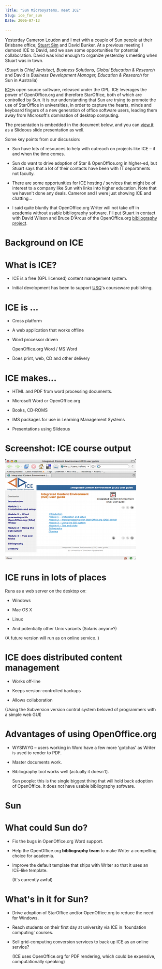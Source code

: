 ```yaml
---
Title: "Sun Microsystems, meet ICE"
Slug: ice_for_sun
Date: 2006-07-13

---
```

<div>

Yesterday Cameron Loudon and I met with a couple of Sun people at their
Brisbane office; [Stuart Sim](http://blogs.sun.com/stuart) and David
Bunker. At a previous meeting I demoed ICE to David, and we saw some
opportunities for potential collaboration. David was kind enough to
organize yesterday's meeting when Stuart was in town.

(Stuart is *Chief Architect, Business Solutions, Global Education &
Research* and David is *Business Development Manager, Education &
Research* for Sun in Australia)

[ICE](http://ice.usq.edu.au/)is open source software, released under the
GPL. ICE leverages the power of OpenOffice.org and therefore StarOffice,
both of which are controlled by Sun. It is our understanding that Sun
are trying to promote the use of StarOffice in universities, in order to
capture the hearts, minds and keyboard fingers of a new generation of
office software users, leading them away from Microsoft's domination of
desktop computing.

The presentation is embedded in the document below, and you can [view
it](http://ptsefton.com/files/ice_for_sun.slide.htm) as a Slideous slide
presentation as well.

Some key points from our discussion:

-   Sun have lots of resources to help with outreach on projects like
    ICE – if and when the time comes.

-   Sun do want to drive adoption of Star & OpenOffice.org in higher-ed,
    but Stuart says that a lot of their contacts have been with IT
    departments not faculty.

-   There are some opportunities for ICE hosting / services that might
    be of interest to a company like Sun with links into higher
    education. Note that we haven't done any deals. Cameron and I were
    just showing ICE and chatting...

-   I said quite bluntly that OpenOffice.org Writer will not take off in
    academia without usable bibliography software. I'll put Stuart in
    contact with David Wilson and Bruce D'Arcus of the OpenOffice.org
    [bibliography
    project](http://wiki.services.openoffice.org/wiki/Bibliographic_Project's_Developer_Page).

# <span id="id2089036"></span>Background on ICE

<div class="slide">

# What is ICE?

-   ICE is a free (GPL licensed) content management system.

-   Initial development has been to support
    [USQ](http://www.usq.edu.au/)'s courseware publishing.

</div>

<div class="slide">

# ICE is ...

-   Cross platform

-   A web application that works offline

-   Word processor driven

    OpenOffice.org Word / MS Word

-   Does print, web, CD and other delivery

</div>

<div class="slide">

# ICE makes...

-   HTML and PDF from word processing documents.

-   Microsoft Word or OpenOffice.org

-   Books, CD-ROMS

-   IMS packages for use in Learning Management Systems

-   Presentations using Slideous

</div>

<div class="slide">

# Screenshot: ICE course output

<span
id="graphics1"></span>![graphics1](/blog/2006/07/13/ice_for_sun/1.png)

</div>

<div class="slide">

# ICE runs in lots of places

Runs as a web server on the desktop on:

-   Windows

-   Mac OS X

-   Linux

-   And potentially other Unix variants (Solaris anyone?)

(A future version will run as on online service. )

</div>

<div class="slide">

# ICE does distributed content management

-   Works off-line

-   Keeps version-controlled backups

-   Allows collaboration

(Using the Subversion version control system beloved of programmers with
a simple web GUI)

</div>

<div class="slide">

# Advantages of using OpenOffice.org

-   WYSIWYG – users working in Word have a few more 'gotchas' as Writer
    is used to render to PDF.

-   Master documents work.

-   Bibliography tool works well (actually it doesn't).

    Sun people: this is the single biggest thing that will hold back
    adoption of OpenOffice. It does not have usable bibliography
    software.

</div>

# <span id="id2087877"></span>Sun

<div class="slide">

# What could Sun do?

-   Fix the bugs in OpenOffice.org Word support.

-   Help the OpenOffice.org **bibliography team** to make Writer a
    compelling choice for academia.

-   Improve the default template that ships with Writer so that it uses
    an ICE-like template.

    (It's currently awful)

</div>

<div class="slide">

# What's in it for Sun?

-   Drive adoption of StarOffice and/or OpenOffice.org to reduce the
    need for Windows.

-   Reach students on their first day at university via ICE in
    'foundation computing' courses.

-   Sell grid-computing conversion services to back up ICE as an online
    service?

    (ICE uses OpenOffice.org for PDF rendering, which could be
    expensive, computationally speaking)

</div>

</div>
